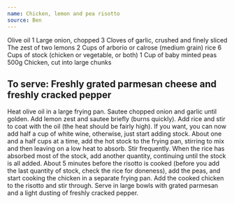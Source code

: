 ```yaml
---
name: Chicken, lemon and pea risotto
source: Ben
---
```

Olive oil
1 Large onion, chopped
3 Cloves of garlic, crushed and finely sliced
The zest of two lemons
2 Cups of arborio or calrose (medium grain) rice
6 Cups of stock (chicken or vegetable, or both)
1 Cup of baby minted peas
500g Chicken, cut into large chunks

To serve:
Freshly grated parmesan cheese and freshly cracked pepper
---
Heat olive oil in a large frying pan. Sautee chopped onion and garlic until golden. Add lemon zest and sautee briefly (burns quickly). Add rice and stir to coat with the oil (the heat should be fairly high). If you want, you can now add half a cup of white wine, otherwise, just start adding stock. About one and a half cups at a time, add the hot stock to the frying pan, stirring to mix and then leaving on a low heat to absorb. Stir frequently. When the rice has absorbed most of the stock, add another quantity, continuing until the stock is all added. About 5 minutes before the risotto is cooked (before you add the last quantity of stock, check the rice for doneness), add the peas, and start cooking the chicken in a separate frying pan. Add the cooked chicken to the risotto and stir through. Serve in large bowls with grated parmesan and a light dusting of freshly cracked pepper.

